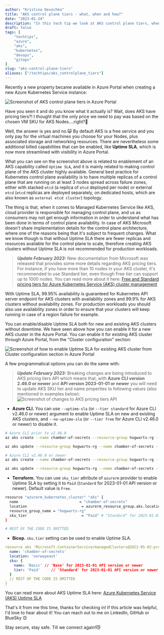 ```yaml
---
author: "Kristina Devochko"
title: "AKS control plane tiers - what, when and how?"
date: "2023-01-24"
description: "In this tech tip we look at AKS control plane tiers, when to use which tier and how to define it in code."
draft: false
tags: [
    "techtips",
    "azure",
    "aks",
    "kubernetes",
    "devops",
    "gitops"
]
slug: "aks-control-plane-tiers"
aliases: ["/techtips/aks_controlplane_tiers"]
---
```


Recently a new property became available in Azure Portal when creating a new Azure Kubernetes Service instance:

![Screenshot of AKS control plane tiers in Azure Portal](../../images/tech_tips/aks_tiers_portal.png)

Have you seen it and do you know what it actually is? Wait, does AKS have pricing tiers?! I thought that the only price we need to pay was based on the chosen VM SKU for AKS Nodes....right?🤨

Well, the answer is yes and no.😺 By default AKS is a free service and you only pay for the virtual machines you choose for your Nodes, plus associated storage and networking resources. There are nevertheless some additional billed capabilities that can be enabled, like **Uptime SLA**, which is now more streamlined with visibility in Azure Portal.

What you can see on the screenshot above is related to enablement of an AKS capability called ```Uptime SLA```, and it is mainly related to making control plane of the AKS cluster highly available. General best practice for Kubernetes control plane availability is to have multiple replicas of a control plane that are running on at least 3 nodes spread across failure zones, either with stacked ```etcd``` (a replica of ```etcd``` deployed per node) or external ```etcd``` (```etcd``` replicas are deployed separately, on dedicated hosts, which are also known as ```external etcd cluster```) topology.

The thing is that, when it comes to Managed Kubernetes Service like AKS, cloud provider is responsible for managing control plane, and us as consumers may not get enough information in order to understand what has been done in terms of control plane availability. In case of AKS Microsoft doesn't share implementation details for the control plane architecture, where one of the reasons being that it's subject to frequent changes. What we know though is that without Uptime SLA there are fewer replicas and resources available for the control plane to scale, therefore creating AKS clusters without Uptime SLA is not recommended for production workloads.

> ***Update February 2023:*** New documentation from Microsoft was released that provides some more details regarding AKS pricing tiers. For instance, if you have more than 10 nodes in your AKS cluster, it's recommended to use Standard tier, even though Free tier can support up to 1000 nodes. You can read more about it here: [Free and Standard pricing tiers for Azure Kubernetes Service (AKS) cluster management](https://learn.microsoft.com/en-us/azure/aks/free-standard-pricing-tiers)

With Uptime SLA, 99.95% availability is guaranteed for Kubernetes API server endpoint for AKS clusters with availability zones and 99.9% for AKS clusters without availability zones. For production workloads you should also use availability zones in order to ensure that your clusters will keep running in case of a region failure for example.

You can enable/disable Uptime SLA both for new and existing AKS clusters without downtime. We have seen above how you can enable it for a new AKS cluster in the Azure Portal. You can enable it for existing AKS cluster through Azure Portal, from the "Cluster configuration" section:

![Screenshot of how to enable Uptime SLA for existing AKS cluster from Cluster configuration section in Azure Portal](../../images/tech_tips/aks_sla_existing.png)

A few programmatical options you can do the same with:

> ***Update February 2023:*** Breaking changes are being introduced to AKS pricing tiers API which means that, with **Azure CLI version 2.46.0 or newer** and **API version 2023-01-01 or newer** you will need to update AKS SKU tier and name properties to following values (also mentioned in examples below): ![Screenshot of changes to AKS pricing tiers API](../../images/tech_tips/aks_sla_api_changes.png)

- **Azure CLI.** You can use ```--uptime-sla``` (or ```--tier standard``` for Azure CLI v2.46.0 or newer) argument to enable Uptime SLA on new and existing AKS clusters, and ```--no-uptime-sla``` (or ```--tier free``` for Azure CLI v2.46.0 or newer) to disable it.

``` bash
# Azure CLI prior to v2.46.0
az aks create --name chamber-of-secrets --resource-group hogwarts-rg --uptime-sla

az aks update --resource-group hogwarts-rg --name chamber-of-secrets --uptime-sla

# Azure CLI v2.46.0 or newer
az aks create --name chamber-of-secrets --resource-group hogwarts-rg --tier standard

az aks update --resource-group hogwarts-rg --name chamber-of-secrets --tier standard
```

- **Terraform.** You can use ```sku_tier``` attribute of ```azurerm``` provider to enable Uptime SLA by setting it to ```Paid``` (```Standard``` for 2023-01-01 API version or newer). Default value is ```Free```.

``` bash
resource "azurerm_kubernetes_cluster" "aks" {
  name                            = "chamber-of-secrets"
  location                         = azurerm_resource_group.aks.location
  resource_group_name = "hogwarts-rg"
  sku_tier                         = "Paid" # "Standard" for 2023-01-01 API version or newer
}

# REST OF THE CODE IS OMITTED
```

- **Bicep.** ```sku.tier``` setting can be used to enable Uptime SLA.

``` yaml
resource aks 'Microsoft.ContainerService/managedClusters@2022-05-02-preview' = {
  name: 'chamber-of-secrets'
  location: 'norwayeast'
  sku: {
    name: 'Basic' // 'Base' for 2023-01-01 API version or newer
    tier: 'Paid'     // 'Standard' for 2023-01-01 API version or newer
  }
  // REST OF THE CODE IS OMITTED
}
```

You can read more about AKS Uptime SLA here: [Azure Kubernetes Service (AKS) Uptime SLA](https://learn.microsoft.com/en-us/azure/aks/uptime-sla)

That's it from me this time, thanks for checking in!
If this article was helpful, I'd love to hear about it! You can reach out to me on LinkedIn, GitHub or BlueSky 😊

Stay secure, stay safe.
Till we connect again!😼
